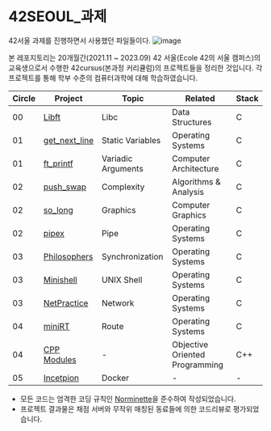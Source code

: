 # 42SEOUL_과제
42서울 과제를 진행하면서 사용했던 파일들이다.
![image](https://github.com/user-attachments/assets/af0a265f-b600-4f35-8cee-f511a073c663)

본 레포지토리는 20개월간(2021.11 ~ 2023.09) 42 서울(Ecole 42의 서울 캠퍼스)의 교육생으로서 수행한 42cursus(본과정 커리큘럼)의 프로젝트들을 정리한 것입니다. 각 프로젝트를 통해 학부 수준의 컴퓨터과학에 대해 학습하였습니다.

| Circle | Project | Topic | Related | Stack |
| --- | --- | --- | --- | --- |
| 00 | [Libft](https://github.com/jhon3242/42seoul_/tree/main/libft) | Libc | Data Structures | C |
| 01 | [get_next_line](https://github.com/jhon3242/42seoul_/tree/main/get_next_line) | Static Variables | Operating Systems | C |
| 01 | [ft_printf](https://github.com/jhon3242/42seoul_/tree/main/ft_printf) | Variadic Arguments | Computer Architecture | C |
| 02 | [push_swap](https://github.com/jhon3242/42seoul_/tree/main/push_swap) | Complexity | Algorithms & Analysis | C |
| 02 | [so_long](https://github.com/jhon3242/42seoul_/tree/main/so_long) | Graphics | Computer Graphics | C |
| 02 | [pipex](https://github.com/jhon3242/42seoul_/tree/main/pipex) | Pipe | Operating Systems | C |
| 03 | [Philosophers](https://github.com/jhon3242/42seoul_/tree/main/philosophers) | Synchronization | Operating Systems | C |
| 03 | [Minishell](https://github.com/jhon3242/minishell) | UNIX Shell | Operating Systems | C |
| 03 | [NetPractice](https://github.com/jhon3242/42seoul_/tree/main/NetPractice) | Network | Operating Systems | C |
| 04 | [miniRT](https://github.com/jhon3242/42seoul_/tree/main/miniRT) | Route | Operating Systems | C |
| 04 | [CPP Modules](https://github.com/jhon3242/42seoul_/tree/main/CPP-Modules) | - | Objective Oriented Programming | C++ |
| 05 | [Incetpion](https://github.com/jhon3242/42seoul_/tree/main/Inception) | Docker | - | - |

- 모든 코드는 엄격한 코딩 규칙인 [Norminette](https://github.com/42School/norminette/blob/master/pdf/en.norm.pdf)을 준수하여 작성되었습니다.
- 프로젝트 결과물은 채점 서버와 무작위 매칭된 동료들에 의한 코드리뷰로 평가되었습니다.

